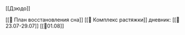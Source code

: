[[Дзюдо]]


[[🛌 План восстановления сна]]
[[🧘 Комплекс растяжки]]
дневник:
[[📅23.07-29.07]]
[[📅01.08]]
